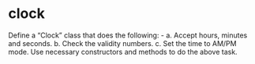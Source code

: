# clock
Define a “Clock” class that does the following: -
    a. Accept hours, minutes and seconds.
    b. Check the validity numbers.
    c. Set the time to AM/PM mode.
  Use necessary constructors and methods to do the above task.
